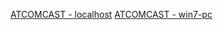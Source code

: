 [ATCOMCAST - localhost](http://localhost/doc/files/Engineering/ENVIRONMENT/WINDOWS_BATCH/github_commands/ATCOMCAST/open-command-prompt-here.html#)
[ATCOMCAST - win7-pc](http://win7-pc/doc/files/Engineering/ENVIRONMENT/WINDOWS_BATCH/github_commands/ATCOMCAST/open-command-prompt-here.html#)